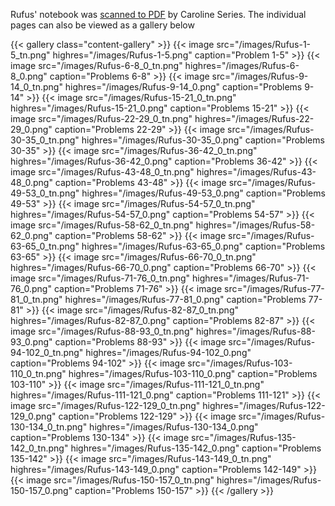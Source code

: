 ---
---

Rufus' notebook was [scanned to PDF](../RufusNotebook.pdf) by Caroline Series. The
individual pages can also be viewed as a gallery below

{{< gallery class="content-gallery" >}}
  {{< image src="/images/Rufus-1-5_tn.png"       highres="/images/Rufus-1-5.png" caption="Problem 1-5" >}}
  {{< image src="/images/Rufus-6-8_0_tn.png"     highres="/images/Rufus-6-8_0.png" caption="Problems 6-8" >}}
  {{< image src="/images/Rufus-9-14_0_tn.png"    highres="/images/Rufus-9-14_0.png" caption="Problems 9-14" >}}
  {{< image src="/images/Rufus-15-21_0_tn.png"   highres="/images/Rufus-15-21_0.png" caption="Problems 15-21" >}}
  {{< image src="/images/Rufus-22-29_0_tn.png"   highres="/images/Rufus-22-29_0.png" caption="Problems 22-29" >}}
  {{< image src="/images/Rufus-30-35_0_tn.png"   highres="/images/Rufus-30-35_0.png" caption="Problems 30-35" >}}
  {{< image src="/images/Rufus-36-42_0_tn.png"   highres="/images/Rufus-36-42_0.png" caption="Problems 36-42" >}}
  {{< image src="/images/Rufus-43-48_0_tn.png"   highres="/images/Rufus-43-48_0.png" caption="Problems 43-48" >}}
  {{< image src="/images/Rufus-49-53_0_tn.png"   highres="/images/Rufus-49-53_0.png" caption="Problems 49-53" >}}
  {{< image src="/images/Rufus-54-57_0_tn.png"   highres="/images/Rufus-54-57_0.png" caption="Problems 54-57" >}}
  {{< image src="/images/Rufus-58-62_0_tn.png"   highres="/images/Rufus-58-62_0.png" caption="Problems 58-62" >}}
  {{< image src="/images/Rufus-63-65_0_tn.png"   highres="/images/Rufus-63-65_0.png" caption="Problems 63-65" >}}
  {{< image src="/images/Rufus-66-70_0_tn.png"   highres="/images/Rufus-66-70_0.png" caption="Problems 66-70" >}}
  {{< image src="/images/Rufus-71-76_0_tn.png"   highres="/images/Rufus-71-76_0.png" caption="Problems 71-76" >}}
  {{< image src="/images/Rufus-77-81_0_tn.png"   highres="/images/Rufus-77-81_0.png" caption="Problems 77-81" >}}
  {{< image src="/images/Rufus-82-87_0_tn.png"   highres="/images/Rufus-82-87_0.png" caption="Problems 82-87" >}}
  {{< image src="/images/Rufus-88-93_0_tn.png"   highres="/images/Rufus-88-93_0.png" caption="Problems 88-93" >}}
  {{< image src="/images/Rufus-94-102_0_tn.png"   highres="/images/Rufus-94-102_0.png" caption="Problems 94-102" >}}
  {{< image src="/images/Rufus-103-110_0_tn.png"   highres="/images/Rufus-103-110_0.png" caption="Problems 103-110" >}}
  {{< image src="/images/Rufus-111-121_0_tn.png"   highres="/images/Rufus-111-121_0.png" caption="Problems 111-121" >}}
  {{< image src="/images/Rufus-122-129_0_tn.png"   highres="/images/Rufus-122-129_0.png" caption="Problems 122-129" >}}
  {{< image src="/images/Rufus-130-134_0_tn.png"   highres="/images/Rufus-130-134_0.png" caption="Problems 130-134" >}}
  {{< image src="/images/Rufus-135-142_0_tn.png"   highres="/images/Rufus-135-142_0.png" caption="Problems 135-142" >}}
  {{< image src="/images/Rufus-143-149_0_tn.png"   highres="/images/Rufus-143-149_0.png" caption="Problems 142-149" >}}
  {{< image src="/images/Rufus-150-157_0_tn.png"   highres="/images/Rufus-150-157_0.png" caption="Problems 150-157" >}}
{{< /gallery >}}


